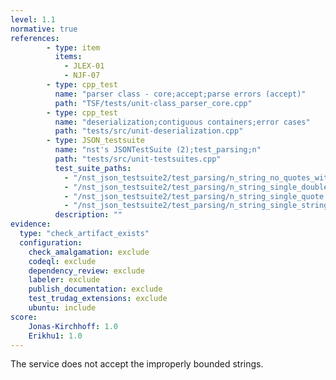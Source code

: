 ```yaml
---
level: 1.1
normative: true
references:
        - type: item
          items:
            - JLEX-01
            - NJF-07
        - type: cpp_test
          name: "parser class - core;accept;parse errors (accept)"
          path: "TSF/tests/unit-class_parser_core.cpp"
        - type: cpp_test
          name: "deserialization;contiguous containers;error cases"
          path: "tests/src/unit-deserialization.cpp"
        - type: JSON_testsuite
          name: "nst's JSONTestSuite (2);test_parsing;n"
          path: "tests/src/unit-testsuites.cpp"
          test_suite_paths:
            - "/nst_json_testsuite2/test_parsing/n_string_no_quotes_with_bad_escape.json"
            - "/nst_json_testsuite2/test_parsing/n_string_single_doublequote.json"
            - "/nst_json_testsuite2/test_parsing/n_string_single_quote.json"
            - "/nst_json_testsuite2/test_parsing/n_string_single_string_no_double_quotes.json"
          description: ""
evidence:
  type: "check_artifact_exists"
  configuration:
    check_amalgamation: exclude
    codeql: exclude
    dependency_review: exclude
    labeler: exclude
    publish_documentation: exclude
    test_trudag_extensions: exclude
    ubuntu: include
score:
    Jonas-Kirchhoff: 1.0
    Erikhu1: 1.0
---
```


The service does not accept the improperly bounded strings.